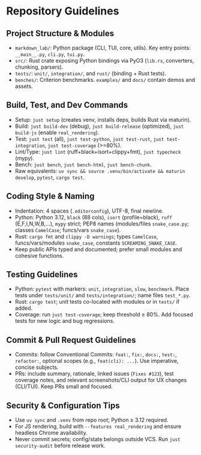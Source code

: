 # Repository Guidelines

## Project Structure & Modules
- `markdown_lab/`: Python package (CLI, TUI, core, utils). Key entry points: `__main__.py`, `cli.py`, `tui.py`.
- `src/`: Rust crate exposing Python bindings via PyO3 (`lib.rs`, converters, chunking, parsers).
- `tests/`: `unit/`, `integration/`, and `rust/` (binding + Rust tests).
- `benches/`: Criterion benchmarks. `examples/` and `docs/` contain demos and assets.

## Build, Test, and Dev Commands
- Setup: `just setup` (creates venv, installs deps, builds Rust via maturin).
- Build: `just build-dev` (debug), `just build-release` (optimized), `just build-js` (enable `real_rendering`).
- Test: `just test` (all), `just test-python`, `just test-rust`, `just test-integration`, `just test-coverage` (>=80%).
- Lint/Type: `just lint` (ruff+black+isort+clippy+fmt), `just typecheck` (mypy).
- Bench: `just bench`, `just bench-html`, `just bench-chunk`.
- Raw equivalents: `uv sync && source .venv/bin/activate && maturin develop`, `pytest`, `cargo test`.

## Coding Style & Naming
- Indentation: 4 spaces (`.editorconfig`), UTF-8, final newline.
- Python: Python 3.12, `black` (88 cols), `isort` (profile=black), `ruff` (E,F,I,N,W,B,…), `mypy` strict; PEP8 names (modules/files `snake_case.py`; classes `CamelCase`; funcs/vars `snake_case`).
- Rust: `cargo fmt` and `clippy -D warnings`; types `CamelCase`, funcs/vars/modules `snake_case`, constants `SCREAMING_SNAKE_CASE`.
- Keep public APIs typed and documented; prefer small modules and cohesive functions.

## Testing Guidelines
- Python: `pytest` with markers: `unit`, `integration`, `slow`, `benchmark`. Place tests under `tests/unit/` and `tests/integration/`; name files `test_*.py`.
- Rust: `cargo test`; unit tests co-located with modules or in `tests/` if added.
- Coverage: run `just test-coverage`; keep threshold ≥ 80%. Add focused tests for new logic and bug regressions.

## Commit & Pull Request Guidelines
- Commits: follow Conventional Commits: `feat:`, `fix:`, `docs:`, `test:`, `refactor:`, optional scopes (e.g., `feat(cli): ...`). Use imperative, concise subjects.
- PRs: include summary, rationale, linked issues (`Fixes #123`), test coverage notes, and relevant screenshots/CLI output for UX changes (CLI/TUI). Keep PRs small and focused.

## Security & Configuration Tips
- Use `uv sync` and `.venv` from repo root; Python ≥ 3.12 required.
- For JS rendering, build with `--features real_rendering` and ensure headless Chrome availability.
- Never commit secrets; config/state belongs outside VCS. Run `just security-audit` before release work.
